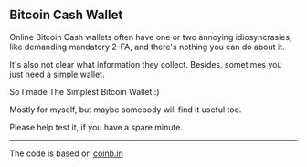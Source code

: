 ## Bitcoin Cash Wallet

Online Bitcoin Cash wallets often have one or two annoying idiosyncrasies, like demanding mandatory 2-FA, and there's nothing you can do about it.

It's also not clear what information they collect. Besides, sometimes you just need a simple wallet.

So I made The Simplest Bitcoin Wallet :)

Mostly for myself, but maybe somebody will find it useful too.

Please help test it, if you have a spare minute.


----

The code is based on [coinb.in](https://github.com/OutCast3k/coinbin)
